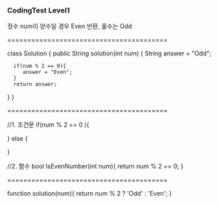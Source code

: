 ### CodingTest Level1

정수 num이 양수일 경우 Even 반환, 홀수는 Odd

========================================

class Solution {
  public String solution(int num) {
      String answer = "Odd";
      
      if(num % 2 == 0){
         answer = "Even";
      }      
      return answer;
  }
}

========================================

//1. 조건문
if(num % 2 == 0 ){

} else {

}

//2. 함수
bool IsEvenNumber(int num){
  return num % 2 == 0;
}

========================================

function solution(num){
  return num % 2 ? 'Odd' : 'Even';
}

